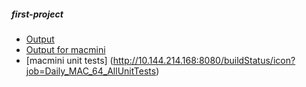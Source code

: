 ##### first-project
- [Output](http://localhost:8080/job/TestJob/badge/icon) 
- [Output for macmini](http://10.144.214.168:8080/job/Daily_MAC_64_SmokeTests/badge/icon)
- [macmini unit tests] (http://10.144.214.168:8080/buildStatus/icon?job=Daily_MAC_64_AllUnitTests)
